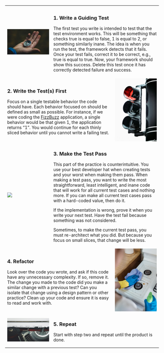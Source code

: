 <!--bl
(filemeta
    (title "How do I go about it"))
/bl-->

<table style="border=none!important">
<tr><td width=30%></td><td width=40%></td><td width=30%></td></tr>
<tr>

<!-- 1st Item -->
<td>
    <img src="./images/tdd/pexels-pixabay-220147.jpg" >
</td>
<td colspan=2>

### 1.	Write a Guiding Test ###

The first test you write is intended to test that the test environment works. This will be something that checks true is equal to false, 1 is equal to 2, or something similarly inane. The idea is when you run the test, the framework detects that it fails. Once your test fails, correct it to be correct, e.g., true is equal to true. Now, your framework should show this success. Delete this test once it has correctly detected failure and success.

</td>
</tr>

<!-- 2nd Item -->
<tr>
<td colspan=2>

### 2.	Write the Test(s) First ###

Focus on a single testable behavior the code should have. Each behavior focused on should be defined as small as possible. For instance, if we were coding the [FizzBuzz](https://en.wikipedia.org/wiki/Fizz_buzz) application, a single behavior would be that given 1, the application returns “1”. You would continue for each thinly sliced behavior until you cannot write a failing test.

</td>
<td width=30%>
    <img src="./images/tdd/pexels-zachariah-garrison-1959841.jpg" >
</td>
</tr>


<!-- 3rd Item -->
<td>
    <img src="./images/tdd/pexels-davis-sánchez-1727004.jpg" >
</td>
<td colspan=2>

### 3.	Make the Test Pass ###

This part of the practice is counterintuitive. You use your best developer hat when creating tests and your worst when making them pass. When making a test pass, you want to write the most straightforward, least intelligent, and inane code that will work for all current test cases and nothing more. If you can make all current test cases pass with a hard-coded value, then do it.

If the implementation is wrong, prove it when you write your next test. Have the test fail because something was not considered.

Sometimes, to make the current test pass, you must re-architect what you did. But because you focus on small slices, that change will be less.

</td>
</tr>

<!-- 4th Item -->
<tr>
<td colspan=2>

### 4.	Refactor ###

Look over the code you wrote, and ask if this code have any unnecessary complexity. If so, remove it. The change you made to the code did you make a similar change with a previous test? Can you isolate that change using a design pattern or other practice? Clean up your code and ensure it is easy to read and work with.

</td>
<td width=30%>
    <img src="./images/tdd/pexels-liliana-drew-9462302.jpg" >
</td>
</tr>

<!-- 3rd Item -->
<td>
    <img src="./images/tdd/pexels-suzy-hazelwood-3631711.jpg" >
</td>
<td colspan=2>

### 5.	Repeat ###

Start with step two and repeat until the product is done.

</td>
</tr>

</table>